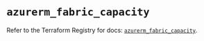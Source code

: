 # `azurerm_fabric_capacity`

Refer to the Terraform Registry for docs: [`azurerm_fabric_capacity`](https://registry.terraform.io/providers/hashicorp/azurerm/4.23.0/docs/resources/fabric_capacity).
